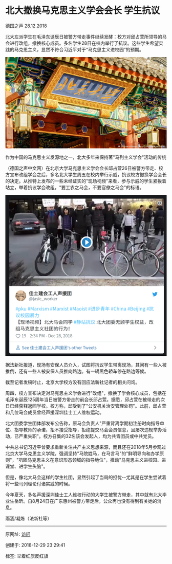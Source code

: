 # 北大撤换马克思主义学会会长 学生抗议

德国之声  28.12.2018

北大左派学生在毛泽东诞辰日被警方带走事件继续发酵：校方对邱占萱所领导的马会进行改组，撤换核心成员。多名学生28日在校内举行了抗议。这些学生希望实践的马克思主义，显然不符合习近平对于“马克思主义进校园”的预期。

![图20181229-1北大](图20181229-1北大.jpg)

作为中国的马克思主义发源地之一，北大多年来保持著"马列主义学会"活动的传统

（德国之声中文网）在北京大学马克思主义学会会长邱占萱26日被警方带走、校方宣布改组学会之后，多名北大学生周五在校内举行示威，抗议校方撤换学会会长的决定。从推特上发布的一些未经证实的"现场视频"来看，参与示威的学生紧挨着站立，举着抗议学会改组，"要工农之马会，不要官僚之马会"的标语。

![图20181229-2北大学生](图20181229-2北大学生.png)

据法新社报道，现场有安保人员介入，试图将抗议学生带离现场，其间有一些人被推倒，还有一些人被安保人员推向路边。有一辆黑色轿车停在路边等候。

截至记者发稿时止，北京大学校方没有回应法新社记者的相关问询。

周四，校方宣布决定对马克思主义学会进行"改组"，撤换了学会核心成员，包括在毛泽东诞辰125周年当日被警方带走的前会长邱占萱。据悉，邱占萱在被带走的次日已经获释返回学校。校方称，邱受到了"公安机关治安管理处罚"。此前，邱占萱和几位马会成员曾经声援深圳佳士工人维权运动。

北大团委学生团体部发布公告称，原马会负责人"严重背离学期初注册时向指导单位、指导教师的承诺，拒不接受指导，拒绝提交马会会员信息，且屡次违规举办活动，已严重失职"。校方召集的32名该会发起人，均为共青团员或中共党员。

中共总书记习近平曾要求重新关注共产主义思想来源，而且还在2018年5月参观过北京大学马克思主义学院，强调坚持"马院姓马，在马言马"的"鲜明导向和办学原则"，"巩固马克思主义在意识形态领域的指导地位"，推动"马克思主义进校园、进课堂、进学生头脑"。

但是，像北大马会这样的学生社团，显然引起了当局的担忧--尤其是在学生尝试着将一些马列理论付诸实践的时候。

今年夏天，多名声援深圳佳士工人维权行动的大学生被警方带走，其中就有北大毕业生岳昕。自8月24日在广东惠州被警方带走后，公众再也没有得到有关她的消息。

雨涵/凝炼（法新社等）

---------------------------------------------------


原网址: [访问](https://www.dw.com/zh/%E5%8C%97%E5%A4%A7%E6%92%A4%E6%8D%A2%E9%A9%AC%E5%85%8B%E6%80%9D%E4%B8%BB%E4%B9%89%E5%AD%A6%E4%BC%9A%E4%BC%9A%E9%95%BF-%E5%AD%A6%E7%94%9F%E6%8A%97%E8%AE%AE/a-46884908)

创建于: 2018-12-29 23:29:41

标签: 举着红旗反红旗
